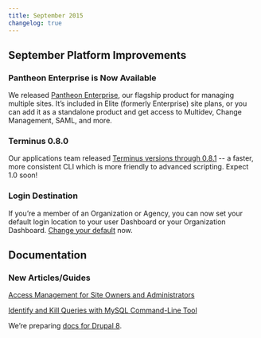 ```yaml
---
title: September 2015
changelog: true
---
```


## September Platform Improvements


### Pantheon Enterprise is Now Available
We released [Pantheon Enterprise](https://pantheon.io/blog/announcing-pantheon-enterprise), our flagship product for managing multiple sites. It’s included in Elite (formerly Enterprise) site plans, or you can add it as a standalone product and get access to Multidev, Change Management, SAML, and more.

### Terminus 0.8.0
Our applications team released [Terminus versions through 0.8.1](https://github.com/pantheon-systems/cli/blob/master/CHANGELOG.md#081---2015-09-28) -- a faster, more consistent CLI which is more friendly to advanced scripting. Expect 1.0 soon!

### Login Destination
If you’re a member of an Organization or Agency, you can now set your default login location to your user Dashboard or your Organization Dashboard. [Change your default](https://dashboard.pantheon.io/user/#account/login-destination) now.


## Documentation
### New Articles/Guides
[Access Management for Site Owners and Administrators](/access-management)  

[Identify and Kill Queries with MySQL Command-Line Tool](/kill-mysql-queries)

We’re preparing [docs for Drupal 8](https://github.com/pantheon-systems/documentation/pulls?utf8=%E2%9C%93&q=is%3Apr+milestone%3AD8+).
